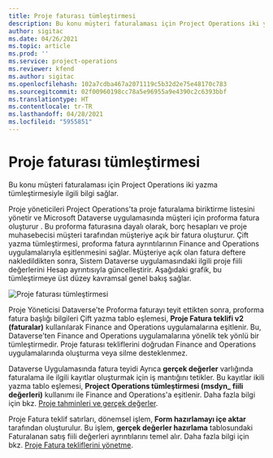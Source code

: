 ```yaml
---
title: Proje faturası tümleştirmesi
description: Bu konu müşteri faturalaması için Project Operations iki yazma tümleştirmesiyle ilgili bilgi sağlar.
author: sigitac
ms.date: 04/26/2021
ms.topic: article
ms.prod: ''
ms.service: project-operations
ms.reviewer: kfend
ms.author: sigitac
ms.openlocfilehash: 102a7cdba467a2071119c5b32d2e75e48170c783
ms.sourcegitcommit: 02f00960198cc78a5e96955a9e4390c2c6393bbf
ms.translationtype: HT
ms.contentlocale: tr-TR
ms.lasthandoff: 04/28/2021
ms.locfileid: "5955851"
---
```

# <a name="project-invoice-integration"></a>Proje faturası tümleştirmesi

Bu konu müşteri faturalaması için Project Operations iki yazma tümleştirmesiyle ilgili bilgi sağlar.

Proje yöneticileri Project Operations'ta proje faturalama biriktirme listesini yönetir ve Microsoft Dataverse uygulamasında müşteri için proforma fatura oluşturur . Bu proforma faturasına dayalı olarak, borç hesapları ve proje muhasebecisi müşteri tarafından müşteriye açık bir fatura oluşturur. Çift yazma tümleştirmesi, proforma fatura ayrıntılarının Finance and Operations uygulamalarıyla eşitlenmesini sağlar. Müşteriye açık olan fatura deftere nakledildikten sonra, Sistem Dataverse uygulamasındaki ilgili proje fiili değerlerini Hesap ayrıntısıyla güncelleştirir. Aşağıdaki grafik, bu tümleştirmeye üst düzey kavramsal genel bakış sağlar.

   ![Proje faturası tümleştirmesi](./media/DW5Invoicing.png)

Proje Yöneticisi Dataverse'te Proforma faturayı teyit ettikten sonra, proforma fatura başlığı bilgileri Çift yazma tablo eşlemesi, **Proje Fatura teklifi v2 (faturalar)** kullanılarak Finance and Operations uygulamalarına eşitlenir. Bu, Dataverse'ten Finance and Operations uygulamalarına yönelik tek yönlü bir tümleştirmedir. Proje faturası tekliflerini doğrudan Finance and Operations uygulamalarında oluşturma veya silme desteklenmez.

Dataverse Uygulamasında fatura teyidi Ayrıca **gerçek değerler** varlığında faturalama ile ilgili kayıtlar oluşturmak için iş mantığını tetikler. Bu kayıtlar ikili yazma tablo eşlemesi, **Project Operations tümleştirmesi (msdyn\_ fiili değerleri)** kullanımı ile Finance and Operations'a eşitlenir. Daha fazla bilgi için bkz. [Proje tahminleri ve gerçek değerler](resource-dual-write-estimates-actuals.md). 

Proje Fatura teklif satırları, dönemsel işlem, **Form hazırlamayı içe aktar** tarafından oluşturulur. Bu işlem, **gerçek değerler hazırlama** tablosundaki Faturalanan satış fiili değerleri ayrıntılarını temel alır. Daha fazla bilgi için bkz. [Proje Fatura tekliflerini yönetme](../invoicing/format-update-project-invoice-proposals.md#create-project-invoice-proposals). 
